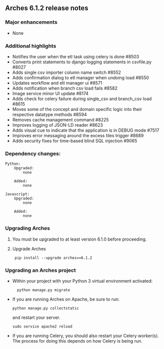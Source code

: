 Arches 6.1.2 release notes
------------------------


### Major enhancements
- None

### Additional highlights

- Notifies the user when the etl task using celery is done #8503
- Converts print statements to django logging statements in csvfile.py #8027
- Adds single csv importer column name switch #8552
- Adds confirmation dialog to etl manager when undoing load #8550
- Updates workflow and etl manager ui #8571
- Adds notification when branch csv load fails #8582
- Image service minor UI update #8174
- Adds check for celery failure during single_csv and branch_csv load #8615
- Moves some of the concept and domain specific logic into their respective datatype methods #8594
- Removes cache management command #8225
- Improves logging of JSON-LD reader #8623
- Adds visual cue to indicate that the application is in DEBUG mode #7517
- Improves error messaging around the excess tiles trigger #8689
- Adds security fixes for time-based blind SQL injection #9065

### Dependency changes:
```
Python:
    Upgraded:
        none

    Added:
        none

Javascript:
    Upgraded:
        none

    Added:
        none
```


### Upgrading Arches

1. You must be upgraded to at least version 6.1.0 before proceeding.

2. Upgrade Arches

        pip install --upgrade arches==6.1.2

### Upgrading an Arches project

- Within your project with your Python 3 virtual environment activated:

        python manage.py migrate

- If you are running Arches on Apache, be sure to run:

    ```
    python manage.py collectstatic
    ```
    and restart your server.
    ```
    sudo service apache2 reload
    ```
    
- If you are running Celery, you should also restart your Celery worker(s). The process for doing this depends on how Celery is being run.
